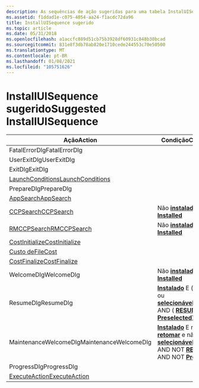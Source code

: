 ```yaml
---
description: As sequências de ação sugeridas para uma tabela InstalUISequence básica em um banco de dados Windows Installer.
ms.assetid: f1ddad1e-c075-4054-aa24-f1acdc72da96
title: InstallUISequence sugerido
ms.topic: article
ms.date: 05/31/2018
ms.openlocfilehash: a1accfc889d51cb75b3928df60931c848b30bcad
ms.sourcegitcommit: 831e8f3db78ab820e1710cede244553c70e50500
ms.translationtype: MT
ms.contentlocale: pt-BR
ms.lasthandoff: 01/08/2021
ms.locfileid: "105751626"
---
```

# <a name="suggested-installuisequence"></a><span data-ttu-id="f486f-103">InstallUISequence sugerido</span><span class="sxs-lookup"><span data-stu-id="f486f-103">Suggested InstallUISequence</span></span>



| <span data-ttu-id="f486f-104">Ação</span><span class="sxs-lookup"><span data-stu-id="f486f-104">Action</span></span>                                          | <span data-ttu-id="f486f-105">Condição</span><span class="sxs-lookup"><span data-stu-id="f486f-105">Condition</span></span>                                                                                                  | <span data-ttu-id="f486f-106">Sequência</span><span class="sxs-lookup"><span data-stu-id="f486f-106">Sequence</span></span> |
|-------------------------------------------------|------------------------------------------------------------------------------------------------------------|----------|
| <span data-ttu-id="f486f-107">FatalErrorDlg</span><span class="sxs-lookup"><span data-stu-id="f486f-107">FatalErrorDlg</span></span>                                   |                                                                                                            | <span data-ttu-id="f486f-108">-3</span><span class="sxs-lookup"><span data-stu-id="f486f-108">-3</span></span>       |
| <span data-ttu-id="f486f-109">UserExitDlg</span><span class="sxs-lookup"><span data-stu-id="f486f-109">UserExitDlg</span></span>                                     |                                                                                                            | <span data-ttu-id="f486f-110">-2</span><span class="sxs-lookup"><span data-stu-id="f486f-110">-2</span></span>       |
| <span data-ttu-id="f486f-111">ExitDlg</span><span class="sxs-lookup"><span data-stu-id="f486f-111">ExitDlg</span></span>                                         |                                                                                                            | <span data-ttu-id="f486f-112">-1</span><span class="sxs-lookup"><span data-stu-id="f486f-112">-1</span></span>       |
| [<span data-ttu-id="f486f-113">LaunchConditions</span><span class="sxs-lookup"><span data-stu-id="f486f-113">LaunchConditions</span></span>](launchconditions-action.md) |                                                                                                            | <span data-ttu-id="f486f-114">100</span><span class="sxs-lookup"><span data-stu-id="f486f-114">100</span></span>      |
| <span data-ttu-id="f486f-115">PrepareDlg</span><span class="sxs-lookup"><span data-stu-id="f486f-115">PrepareDlg</span></span>                                      |                                                                                                            | <span data-ttu-id="f486f-116">140</span><span class="sxs-lookup"><span data-stu-id="f486f-116">140</span></span>      |
| [<span data-ttu-id="f486f-117">AppSearch</span><span class="sxs-lookup"><span data-stu-id="f486f-117">AppSearch</span></span>](appsearch-action.md)               |                                                                                                            | <span data-ttu-id="f486f-118">400</span><span class="sxs-lookup"><span data-stu-id="f486f-118">400</span></span>      |
| [<span data-ttu-id="f486f-119">CCPSearch</span><span class="sxs-lookup"><span data-stu-id="f486f-119">CCPSearch</span></span>](ccpsearch-action.md)               | <span data-ttu-id="f486f-120">Não [ **instalado**](installed.md)</span><span class="sxs-lookup"><span data-stu-id="f486f-120">NOT [**Installed**](installed.md)</span></span>                                                                         | <span data-ttu-id="f486f-121">500</span><span class="sxs-lookup"><span data-stu-id="f486f-121">500</span></span>      |
| [<span data-ttu-id="f486f-122">RMCCPSearch</span><span class="sxs-lookup"><span data-stu-id="f486f-122">RMCCPSearch</span></span>](rmccpsearch-action.md)           | <span data-ttu-id="f486f-123">Não [ **instalado**](installed.md)</span><span class="sxs-lookup"><span data-stu-id="f486f-123">NOT [**Installed**](installed.md)</span></span>                                                                         | <span data-ttu-id="f486f-124">600</span><span class="sxs-lookup"><span data-stu-id="f486f-124">600</span></span>      |
| [<span data-ttu-id="f486f-125">CostInitialize</span><span class="sxs-lookup"><span data-stu-id="f486f-125">CostInitialize</span></span>](costinitialize-action.md)     |                                                                                                            | <span data-ttu-id="f486f-126">800</span><span class="sxs-lookup"><span data-stu-id="f486f-126">800</span></span>      |
| [<span data-ttu-id="f486f-127">Custo de</span><span class="sxs-lookup"><span data-stu-id="f486f-127">FileCost</span></span>](filecost-action.md)                 |                                                                                                            | <span data-ttu-id="f486f-128">900</span><span class="sxs-lookup"><span data-stu-id="f486f-128">900</span></span>      |
| [<span data-ttu-id="f486f-129">CostFinalize</span><span class="sxs-lookup"><span data-stu-id="f486f-129">CostFinalize</span></span>](costfinalize-action.md)         |                                                                                                            | <span data-ttu-id="f486f-130">1000</span><span class="sxs-lookup"><span data-stu-id="f486f-130">1000</span></span>     |
| <span data-ttu-id="f486f-131">WelcomeDlg</span><span class="sxs-lookup"><span data-stu-id="f486f-131">WelcomeDlg</span></span>                                      | <span data-ttu-id="f486f-132">Não [ **instalado**](installed.md)</span><span class="sxs-lookup"><span data-stu-id="f486f-132">NOT [**Installed**](installed.md)</span></span>                                                                         | <span data-ttu-id="f486f-133">1230</span><span class="sxs-lookup"><span data-stu-id="f486f-133">1230</span></span>     |
| <span data-ttu-id="f486f-134">ResumeDlg</span><span class="sxs-lookup"><span data-stu-id="f486f-134">ResumeDlg</span></span>                                       | <span data-ttu-id="f486f-135">[**Instalado**](installed.md) E ( [**retomar**](resume.md) ou [**selecionável**](preselected.md))</span><span class="sxs-lookup"><span data-stu-id="f486f-135">[**Installed**](installed.md) AND ( [**RESUME**](resume.md) OR [**Preselected**](preselected.md))</span></span>       | <span data-ttu-id="f486f-136">1240</span><span class="sxs-lookup"><span data-stu-id="f486f-136">1240</span></span>     |
| <span data-ttu-id="f486f-137">MaintenanceWelcomeDlg</span><span class="sxs-lookup"><span data-stu-id="f486f-137">MaintenanceWelcomeDlg</span></span>                           | <span data-ttu-id="f486f-138">[**Instalado**](installed.md) E não [**retomar**](resume.md) e não [**selecionável**](preselected.md)</span><span class="sxs-lookup"><span data-stu-id="f486f-138">[**Installed**](installed.md) AND NOT [**RESUME**](resume.md) AND NOT [**Preselected**](preselected.md)</span></span> | <span data-ttu-id="f486f-139">1250</span><span class="sxs-lookup"><span data-stu-id="f486f-139">1250</span></span>     |
| <span data-ttu-id="f486f-140">ProgressDlg</span><span class="sxs-lookup"><span data-stu-id="f486f-140">ProgressDlg</span></span>                                     |                                                                                                            | <span data-ttu-id="f486f-141">1280</span><span class="sxs-lookup"><span data-stu-id="f486f-141">1280</span></span>     |
| [<span data-ttu-id="f486f-142">ExecuteAction</span><span class="sxs-lookup"><span data-stu-id="f486f-142">ExecuteAction</span></span>](executeaction-action.md)       |                                                                                                            | <span data-ttu-id="f486f-143">1300</span><span class="sxs-lookup"><span data-stu-id="f486f-143">1300</span></span>     |



 

 

 



